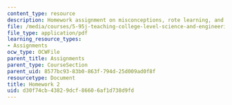 ```yaml
---
content_type: resource
description: Homework assignment on misconceptions, rote learning, and teaching equations.
file: /media/courses/5-95j-teaching-college-level-science-and-engineering-spring-2009/d30f74cb43829dcf86606af1d738d9fd_MIT5_95js09_hw02.pdf
file_type: application/pdf
learning_resource_types:
- Assignments
ocw_type: OCWFile
parent_title: Assignments
parent_type: CourseSection
parent_uid: 8577bc93-83b0-863f-794d-25d009ad0f8f
resourcetype: Document
title: Homework 2
uid: d30f74cb-4382-9dcf-8660-6af1d738d9fd
---
```

